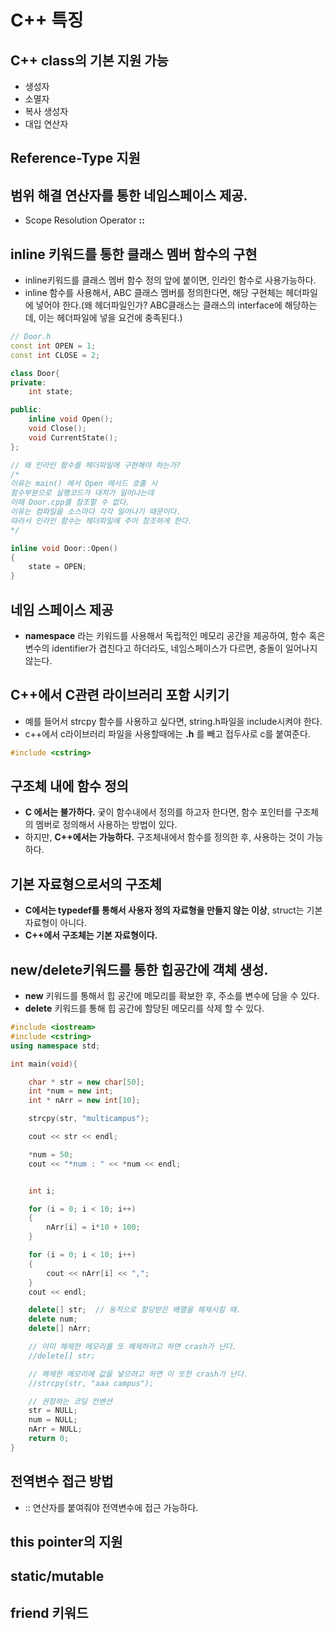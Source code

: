# C++ 특징
## C++ class의 기본 지원 가능
- 생성자
- 소멸자
- 복사 생성자
- 대입 연산자

## Reference-Type 지원

## 범위 해결 연산자를 통한 네임스페이스 제공.
- Scope Resolution Operator **::**

## inline 키워드를 통한 클래스 멤버 함수의 구현
- inline키워드를 클래스 멤버 함수 정의 앞에 붙이면, 인라인 함수로 사용가능하다.
- inline 함수를 사용해서, ABC 클래스 멤버를 정의한다면, 해당 구현체는 헤더파일에 넣어야 한다.(왜 헤더파일인가? ABC클래스는 클래스의 interface에 해당하는데, 이는 헤더파일에 넣을 요건에 충족된다.)

```cpp
// Door.h
const int OPEN = 1;
const int CLOSE = 2;

class Door{
private:
	int state;

public:
	inline void Open();
	void Close();
	void CurrentState();
};

// 왜 인라인 함수를 헤더파일에 구현해야 하는가?
/*
이유는 main() 에서 Open 메서드 호출 시
함수부분으로 실행코드가 대치가 일어나는데
이때 Door.cpp를 참조할 수 없다.
이유는 컴파일을 소스마다 각각 일어나기 때문이다.
따라서 인라인 함수는 헤더파일에 주어 참조하게 한다.
*/

inline void Door::Open()
{
	state = OPEN;
}
```

## 네임 스페이스 제공
- **namespace** 라는 키워드를 사용해서 독립적인 메모리 공간을 제공하여, 함수 혹은 변수의 identifier가 겹친다고 하더라도, 네임스페이스가 다르면, 충돌이 일어나지 않는다.

## C++에서 C관련 라이브러리 포함 시키기
- 예를 들어서 strcpy 함수를 사용하고 싶다면, string.h파일을 include시켜야 한다.
- c++에서 c라이브러리 파일을 사용할때에는 **.h** 를 빼고 접두사로 c를 붙여준다.

```cpp
#include <cstring>
```

## 구조체 내에 함수 정의
- **C 에서는 불가하다.** 궂이 함수내에서 정의를 하고자 한다면, 함수 포인터를 구조체의 멤버로 정의해서 사용하는 방법이 있다.
- 하지만, **C++에서는 가능하다.** 구조체내에서 함수를 정의한 후, 사용하는 것이 가능하다.

## 기본 자료형으로서의 구조체
- **C에서는 typedef를 통해서 사용자 정의 자료형을 만들지 않는 이상**, struct는 기본 자료형이 아니다.
- **C++에서 구조체는 기본 자료형이다.**

## new/delete키워드를 통한 힙공간에 객체 생성.
- **new** 키워드를 통해서 힙 공간에 메모리를 확보한 후, 주소를 변수에 담을 수 있다.
- **delete** 키워드를 통해 힙 공간에 할당된 메모리를 삭제 할 수 있다.

```cpp
#include <iostream>
#include <cstring>
using namespace std;

int main(void){

	char * str = new char[50];
	int *num = new int;
	int * nArr = new int[10];

	strcpy(str, "multicampus");

	cout << str << endl;

	*num = 50;
	cout << "*num : " << *num << endl;


	int i;

	for (i = 0; i < 10; i++)
	{
		nArr[i] = i*10 + 100;
	}

	for (i = 0; i < 10; i++)
	{
		cout << nArr[i] << ",";
	}
	cout << endl;

	delete[] str;  // 동적으로 할당받은 배열을 해제시킬 때.
	delete num;
	delete[] nArr;

	// 이미 해제한 메모리를 또 해제하려고 하면 crash가 난다.
	//delete[] str;

	// 해제한 메모리에 값을 넣으려고 하면 이 또한 crash가 난다.
	//strcpy(str, "aaa campus");

	// 권장하는 코딩 컨벤션
	str = NULL;
	num = NULL;
	nArr = NULL;
	return 0;
}
```


## 전역변수 접근 방법
- :: 연산자를 붙여줘야 전역변수에 접근 가능하다.

## this pointer의 지원

## static/mutable

## friend 키워드
